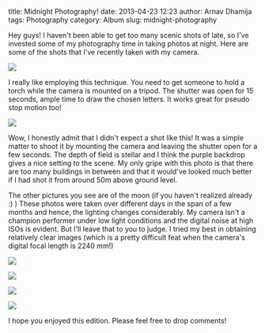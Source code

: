 title: Midnight Photography!
date: 2013-04-23 12:23
author: Arnav Dhamija
tags: Photography
category: Album
slug: midnight-photography

Hey guys! I haven't been able to get too many scenic shots of late, so I've
invested some of my photography time in taking photos at night. Here are some
of the shots that I've recently taken with my camera.  

![]({filename}/images/IMG_0131.JPG)

I really like employing this technique. You need to get someone to hold a
torch while the camera is mounted on a tripod. The shutter was open for 15
seconds, ample time to draw the chosen letters. It works great for pseudo stop
motion too!  

![]({filename}/images/IMG_0790.JPG)

Wow, I honestly admit that I didn't expect a shot like this! It was a simple
matter to shoot it by mounting the camera and leaving the shutter open for a
few seconds. The depth of field is stellar and I think the purple backdrop
gives a nice setting to the scene. My only gripe with this photo is that there
are too many buildings in between and that it would've looked much better if I
had shot it from around 50m above ground level.  

The other pictures you see are of the moon (if you haven't realized already :)
) These photos were taken over different days in the span of a few months and
hence, the lighting changes considerably. My camera isn't a champion performer
under low light conditions and the digital noise at high ISOs is evident. But
I'll leave that to you to judge. I tried my best in obtaining relatively clear
images (which is a pretty difficult feat when the camera's digital focal
length is 2240 mm!)  

![]({filename}/images/IMG_2268.JPG)

![]({filename}/images/IMG_0357.JPG)

![]({filename}/images/IMG_2303.JPG)

![]({filename}/images/IMG_2306.JPG)

I hope you enjoyed this edition. Please feel free to drop comments!
